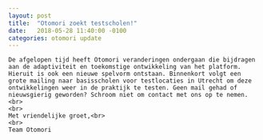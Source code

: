 ```yaml
---
layout: post
title:  "Otomori zoekt testscholen!"
date:   2018-05-28 11:40:00 -0100
categories: otomori update
---
```


<p style="text-align:justify">

	De afgelopen tijd heeft Otomori veranderingen ondergaan die bijdragen aan de adaptiviteit en toekomstige ontwikkeling van het platform. Hieruit is ook een nieuwe spelvorm ontstaan. Binnenkort volgt een grote mailing naar basisscholen voor testlocaties in Utrecht om deze ontwikkelingen weer in de praktijk te testen. Geen mail gehad of nieuwsgierig geworden? Schroom niet om contact met ons op te nemen. <br>
	<br>
	Met vriendelijke groet,<br>
	<br>
	Team Otomori
</p>

&nbsp;
